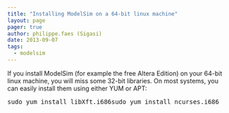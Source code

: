 ```yaml
---
title: "Installing ModelSim on a 64-bit linux machine"
layout: page 
pager: true
author: philippe.faes (Sigasi)
date: 2013-09-07
tags: 
  - modelsim
---
```

<div class="content">
<p>If you install ModelSim (for example the free Altera Edition) on your 64-bit linux machine, you will miss some 32-bit libraries. On most systems, you can easily install them using either <span class="caps">YUM</span> or <span class="caps">APT</span>:</p><pre>sudo yum install libXft.i686sudo yum install ncurses.i686</pre>  </div>

